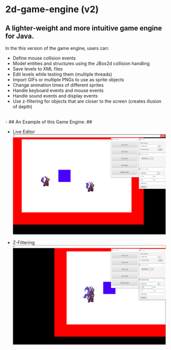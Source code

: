 # 2d-game-engine (v2)

A lighter-weight and more intuitive game engine for Java.
-
In the this version of the game engine, users can:

- Define mouse collision events
- Model entities and structures using the JBox2d collision handling
- Save levels to XML files
- Edit levels while testing them (multiple threads)
- Import GIFs or multiple PNGs to use as sprite objects
- Change animation times of different sprites
- Handle keyboard events and mouse events
- Handle sound events and display events
- Use z-filtering for objects that are closer to the screen (creates illusion of depth)
<br>
-
## An Example of this Game Engine: ##

- Live Editor
![](https://github.com/mtresnik/2d-game-engine/blob/master/src/example_games/screenshots/live_editor/editor.PNG)

- Z-Filtering
![](https://github.com/mtresnik/2d-game-engine/blob/master/src/example_games/screenshots/live_editor/z-filtering.PNG)
